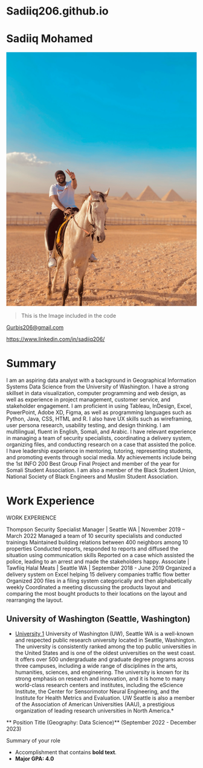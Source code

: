 # Sadiiq206.github.io

# Sadiiq Mohamed

![profile1](assets/img/profile1.jpg)

> This is the Image included in the code

Gurbis206@gmail.com

https://www.linkedin.com/in/sadiiq206/

# Summary

I am an aspiring data analyst with a background in Geographical Information Systems Data Science from the University of Washington. I have a strong skillset in data visualization, computer programming and web design, as well as experience in project management, customer service, and stakeholder engagement. I am proficient in using Tableau, InDesign, Excel, PowerPoint, Adobe XD, Figma, as well as programming languages such as Python, Java, CSS, HTML and R. I also have UX skills such as wireframing, user persona research, usability testing, and design thinking. I am multilingual, fluent in English, Somali, and Arabic. I have relevant experience in managing a team of security specialists, coordinating a delivery system, organizing files, and conducting research on a case that assisted the police. I have leadership experience in mentoring, tutoring, representing students, and promoting events through social media. My achievements include being the 1st INFO 200 Best Group Final Project and member of the year for Somali Student Association. I am also a member of the Black Student Union, National Society of Black Engineers and Muslim Student Association.

# Work Experience
WORK EXPERIENCE

Thompson Security Specialist Manager | Seattle WA | November 2019 – March 2022
Managed a team of 10 security specialists and conducted trainings
Maintained building relations between 400 neighbors among 10 properties
Conducted reports, responded to reports and diffused the situation using communication skills
Reported on a case which assisted the police, leading to an arrest and made the stakeholders happy.
Associate | Tawfiiq Halal Meats | Seattle WA | September 2018 - June 2019
Organized a delivery system on Excel helping 15 delivery companies traffic flow better
Organized 200 files in a filing system categorically and then alphabetically weekly
Coordinated a meeting discussing the products layout and comparing the most bought products to their locations on the layout and rearranging the layout.
## University of Washington (Seattle, Washington)

* [University 1][] University of Washington (UW), Seattle WA is a well-known and respected public research university located in Seattle, Washington. The university is consistently ranked among the top public universities in the United States and is one of the oldest universities on the west coast. It offers over 500 undergraduate and graduate degree programs across three campuses, including a wide range of disciplines in the arts, humanities, sciences, and engineering. The university is known for its strong emphasis on research and innovation, and it is home to many world-class research centers and institutes, including the eScience Institute, the Center for Sensorimotor Neural Engineering, and the Institute for Health Metrics and Evaluation. UW Seattle is also a member of the Association of American Universities (AAU), a prestigious organization of leading research universities in North America.*

** Position Title (Geography: Data Science)** (September 2022 - December 2023)

Summary of your role

- Accomplishment that contains **bold text**.
- **Major GPA: 4.0**


[University 1]: https://www.washington.edu
